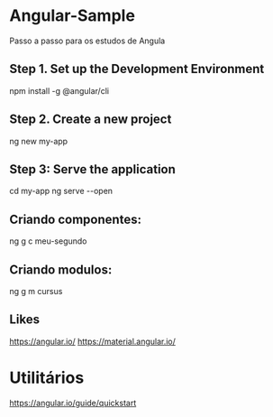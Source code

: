 # Angular-Sample

Passo a passo para os estudos de Angula

## Step 1. Set up the Development Environment
npm install -g @angular/cli

## Step 2. Create a new project
ng new my-app

## Step 3: Serve the application
cd my-app
ng serve --open

## Criando componentes:
ng g c meu-segundo

## Criando modulos:
ng g m cursus

## Likes

https://angular.io/
https://material.angular.io/

# Utilitários
https://angular.io/guide/quickstart
